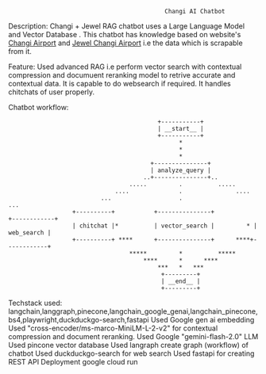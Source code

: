                                                 Changi AI Chatbot


Description:
Changi + Jewel RAG chatbot uses a Large Language Model and Vector Database .
This chatbot has knowledge based on website's [Changi Airport](https://www.changiairport.com/in/en.html) and [Jewel Changi Airport](https://www.jewelchangiairport.com/) i.e the data which is scrapable from it.

Feature: 
Used advanced RAG i.e perform vector search with contextual compression and documuent reranking model to retrive accurate and contextual data.
It is capable to do websearch if required.
It handles chitchats of user properly.

Chatbot workflow:
                          
                                              +-----------+
                                              | __start__ |
                                              +-----------+
                                                    *
                                                    *
                                                    *
                                            +---------------+
                                            | analyze_query |
                                          ..+---------------+..
                                      .....         .          .....
                                  ....              .               ....
                              ...                   .                   ...
                      +----------+           +---------------+           +------------+
                      | chitchat |*          | vector_search |         * | web_search |
                      +----------+ ****      +---------------+      ****+------------+
                                      *****         *          *****
                                          ****      *      ****
                                              ***   *   ***
                                               +---------+
                                               | __end__ |
                                               +---------+




Techstack used:
langchain,langgraph,pinecone,langchain_google_genai,langchain_pinecone,bs4,playwright,duckduckgo-search,fastapi
Used Google gen ai embedding 
Used "cross-encoder/ms-marco-MiniLM-L-2-v2" for contextual compression and document reranking. 
Used Google "gemini-flash-2.0" LLM
Used pincone vector database
Used langraph create graph (workflow) of chatbot
Used duckduckgo-search for web search
Used fastapi for creating REST API
Deployment google cloud run